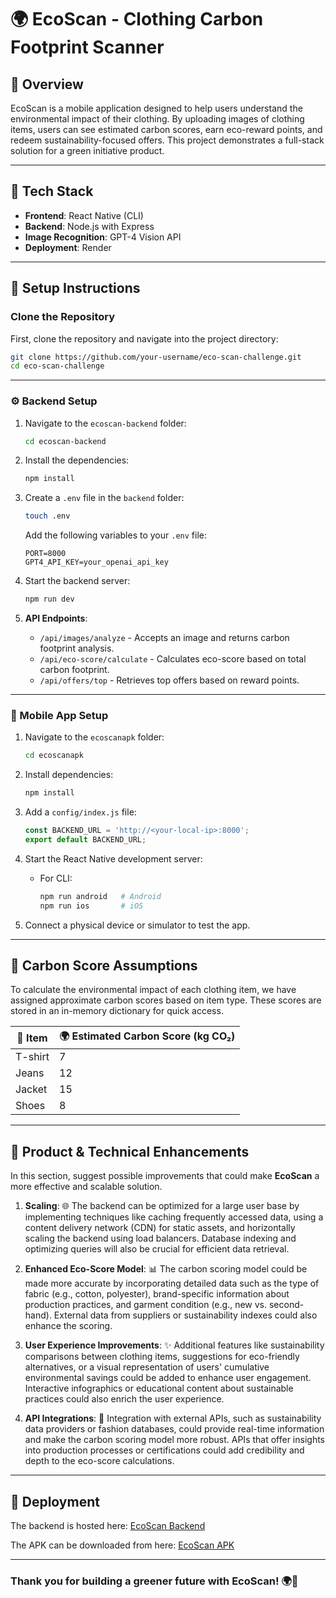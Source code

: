 # 🌍 EcoScan - Clothing Carbon Footprint Scanner

## 💜 Overview

EcoScan is a mobile application designed to help users understand the environmental impact of their clothing. By uploading images of clothing items, users can see estimated carbon scores, earn eco-reward points, and redeem sustainability-focused offers. This project demonstrates a full-stack solution for a green initiative product.

---

## 🔧 Tech Stack

- **Frontend**: React Native (CLI)
- **Backend**: Node.js with Express 
- **Image Recognition**: GPT-4 Vision API
- **Deployment**: Render

---

## 🚀 Setup Instructions

### Clone the Repository

First, clone the repository and navigate into the project directory:

```bash
git clone https://github.com/your-username/eco-scan-challenge.git
cd eco-scan-challenge
```

---

### ⚙️ Backend Setup

1. Navigate to the `ecoscan-backend` folder:

   ```bash
   cd ecoscan-backend
   ```

2. Install the dependencies:

   ```bash
   npm install
   ```

3. Create a `.env` file in the `backend` folder:

   ```bash
   touch .env
   ```

   Add the following variables to your `.env` file:

   ```
   PORT=8000
   GPT4_API_KEY=your_openai_api_key
   ```

4. Start the backend server:

   ```bash
   npm run dev
   ```

5. **API Endpoints**:

   - `/api/images/analyze` - Accepts an image and returns carbon footprint analysis.
   - `/api/eco-score/calculate` - Calculates eco-score based on total carbon footprint.
   - `/api/offers/top` - Retrieves top offers based on reward points.

---

### 📱 Mobile App Setup

1. Navigate to the `ecoscanapk` folder:

   ```bash
   cd ecoscanapk
   ```

2. Install dependencies:

   ```bash
   npm install
   ```

3. Add a `config/index.js` file:

   ```javascript
   const BACKEND_URL = 'http://<your-local-ip>:8000';
   export default BACKEND_URL;
   ```

4. Start the React Native development server:

   - For CLI:
     ```bash
     npm run android   # Android
     npm run ios       # iOS
     ```

5. Connect a physical device or simulator to test the app.

---

## 🌱 Carbon Score Assumptions

To calculate the environmental impact of each clothing item, we have assigned approximate carbon scores based on item type. These scores are stored in an in-memory dictionary for quick access.

| 👕 Item | 🌍 Estimated Carbon Score (kg CO₂) |
| ------- | ---------------------------------- |
| T-shirt | 7                                  |
| Jeans   | 12                                 |
| Jacket  | 15                                 |
| Shoes   | 8                                  |

---

## 🌟 Product & Technical Enhancements

In this section, suggest possible improvements that could make **EcoScan** a more effective and scalable solution.

1. **Scaling**: 🌐 The backend can be optimized for a large user base by implementing techniques like caching frequently accessed data, using a content delivery network (CDN) for static assets, and horizontally scaling the backend using load balancers. Database indexing and optimizing queries will also be crucial for efficient data retrieval.

2. **Enhanced Eco-Score Model**: 📊 The carbon scoring model could be made more accurate by incorporating detailed data such as the type of fabric (e.g., cotton, polyester), brand-specific information about production practices, and garment condition (e.g., new vs. second-hand). External data from suppliers or sustainability indexes could also enhance the scoring.

3. **User Experience Improvements**: ✨ Additional features like sustainability comparisons between clothing items, suggestions for eco-friendly alternatives, or a visual representation of users' cumulative environmental savings could be added to enhance user engagement. Interactive infographics or educational content about sustainable practices could also enrich the user experience.

4. **API Integrations**: 🔌 Integration with external APIs, such as sustainability data providers or fashion databases, could provide real-time information and make the carbon scoring model more robust. APIs that offer insights into production processes or certifications could add credibility and depth to the eco-score calculations.

---

## 📱 Deployment

The backend is hosted here: [EcoScan Backend](https://eco-scan-challenge-bgwb.onrender.com)

The APK can be downloaded from here: [EcoScan APK](https://drive.google.com/file/d/1oZTQFHcok5iouBSg6iQGDGybkXT7vDUs/view?usp=sharing)

---

### Thank you for building a greener future with EcoScan! 🌍💚

